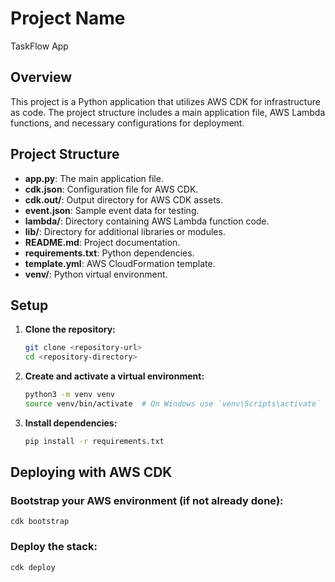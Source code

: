 # Project Name

TaskFlow App

## Overview

This project is a Python application that utilizes AWS CDK for infrastructure as code. The project structure includes a main application file, AWS Lambda functions, and necessary configurations for deployment.

## Project Structure

- **app.py**: The main application file.
- **cdk.json**: Configuration file for AWS CDK.
- **cdk.out/**: Output directory for AWS CDK assets.
- **event.json**: Sample event data for testing.
- **lambda/**: Directory containing AWS Lambda function code.
- **lib/**: Directory for additional libraries or modules.
- **README.md**: Project documentation.
- **requirements.txt**: Python dependencies.
- **template.yml**: AWS CloudFormation template.
- **venv/**: Python virtual environment.

## Setup

1. **Clone the repository:**

   ```sh
   git clone <repository-url>
   cd <repository-directory>
   ```

2. **Create and activate a virtual environment:**

   ```sh
   python3 -m venv venv
   source venv/bin/activate  # On Windows use `venv\Scripts\activate`
   ```

3. **Install dependencies:**
   ```sh
   pip install -r requirements.txt
   ```

## Deploying with AWS CDK

### Bootstrap your AWS environment (if not already done):

```
cdk bootstrap
```

### Deploy the stack:

```
cdk deploy
```
